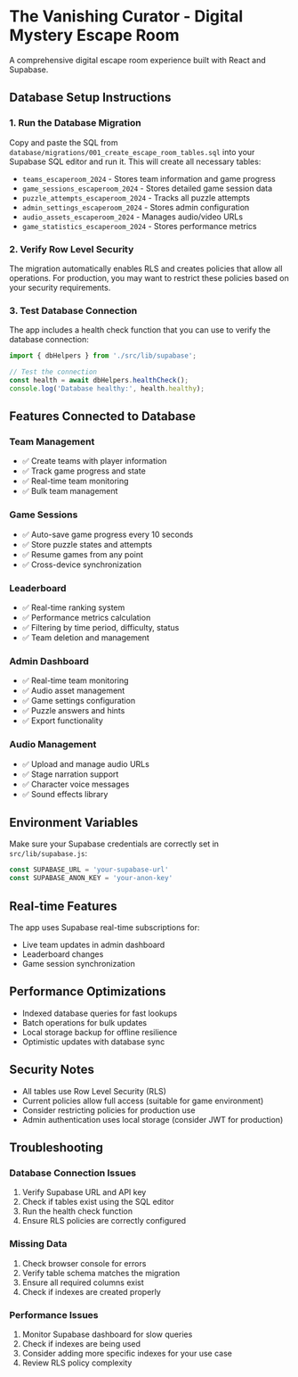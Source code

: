 # The Vanishing Curator - Digital Mystery Escape Room

A comprehensive digital escape room experience built with React and Supabase.

## Database Setup Instructions

### 1. Run the Database Migration

Copy and paste the SQL from `database/migrations/001_create_escape_room_tables.sql` into your Supabase SQL editor and run it. This will create all necessary tables:

- `teams_escaperoom_2024` - Stores team information and game progress
- `game_sessions_escaperoom_2024` - Stores detailed game session data
- `puzzle_attempts_escaperoom_2024` - Tracks all puzzle attempts
- `admin_settings_escaperoom_2024` - Stores admin configuration
- `audio_assets_escaperoom_2024` - Manages audio/video URLs
- `game_statistics_escaperoom_2024` - Stores performance metrics

### 2. Verify Row Level Security

The migration automatically enables RLS and creates policies that allow all operations. For production, you may want to restrict these policies based on your security requirements.

### 3. Test Database Connection

The app includes a health check function that you can use to verify the database connection:

```javascript
import { dbHelpers } from './src/lib/supabase';

// Test the connection
const health = await dbHelpers.healthCheck();
console.log('Database healthy:', health.healthy);
```

## Features Connected to Database

### Team Management
- ✅ Create teams with player information
- ✅ Track game progress and state
- ✅ Real-time team monitoring
- ✅ Bulk team management

### Game Sessions
- ✅ Auto-save game progress every 10 seconds
- ✅ Store puzzle states and attempts
- ✅ Resume games from any point
- ✅ Cross-device synchronization

### Leaderboard
- ✅ Real-time ranking system
- ✅ Performance metrics calculation
- ✅ Filtering by time period, difficulty, status
- ✅ Team deletion and management

### Admin Dashboard
- ✅ Real-time team monitoring
- ✅ Audio asset management
- ✅ Game settings configuration
- ✅ Puzzle answers and hints
- ✅ Export functionality

### Audio Management
- ✅ Upload and manage audio URLs
- ✅ Stage narration support
- ✅ Character voice messages
- ✅ Sound effects library

## Environment Variables

Make sure your Supabase credentials are correctly set in `src/lib/supabase.js`:

```javascript
const SUPABASE_URL = 'your-supabase-url'
const SUPABASE_ANON_KEY = 'your-anon-key'
```

## Real-time Features

The app uses Supabase real-time subscriptions for:
- Live team updates in admin dashboard
- Leaderboard changes
- Game session synchronization

## Performance Optimizations

- Indexed database queries for fast lookups
- Batch operations for bulk updates
- Local storage backup for offline resilience
- Optimistic updates with database sync

## Security Notes

- All tables use Row Level Security (RLS)
- Current policies allow full access (suitable for game environment)
- Consider restricting policies for production use
- Admin authentication uses local storage (consider JWT for production)

## Troubleshooting

### Database Connection Issues
1. Verify Supabase URL and API key
2. Check if tables exist using the SQL editor
3. Run the health check function
4. Ensure RLS policies are correctly configured

### Missing Data
1. Check browser console for errors
2. Verify table schema matches the migration
3. Ensure all required columns exist
4. Check if indexes are created properly

### Performance Issues
1. Monitor Supabase dashboard for slow queries
2. Check if indexes are being used
3. Consider adding more specific indexes for your use case
4. Review RLS policy complexity